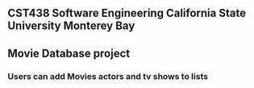 ## CST438 Software Engineering California State University Monterey Bay
## Movie Database project
### Users can add Movies actors and tv shows to lists 


